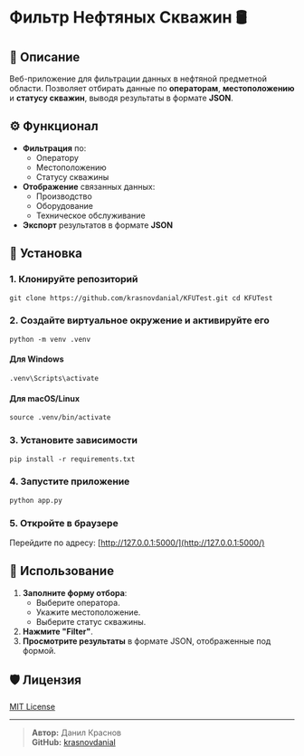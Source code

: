 # Фильтр Нефтяных Скважин 🛢️

## 📄 Описание

Веб-приложение для фильтрации данных в нефтяной предметной области. Позволяет отбирать данные по **операторам**, **местоположению** и **статусу скважин**, выводя результаты в формате **JSON**.

## ⚙️ Функционал

- **Фильтрация** по:
  - Оператору
  - Местоположению
  - Статусу скважины
- **Отображение** связанных данных:
  - Производство
  - Оборудование
  - Техническое обслуживание
- **Экспорт** результатов в формате **JSON**

## 🚀 Установка

### 1. Клонируйте репозиторий

`
git clone https://github.com/krasnovdanial/KFUTest.git
cd KFUTest
`
### 2. Создайте виртуальное окружение и активируйте его
`
python -m venv .venv
`
#### Для Windows
`
.venv\Scripts\activate
`
#### Для macOS/Linux
`
source .venv/bin/activate
`
### 3. Установите зависимости
`
pip install -r requirements.txt
`
### 4. Запустите приложение
`
python app.py
`
### 5. Откройте в браузере

Перейдите по адресу: [http://127.0.0.1:5000/](http://127.0.0.1:5000/)

## 📝 Использование

1. **Заполните форму отбора**:
   - Выберите оператора.
   - Укажите местоположение.
   - Выберите статус скважины.
2. **Нажмите "Filter"**.
3. **Просмотрите результаты** в формате JSON, отображенные под формой.

## 🛡️ Лицензия

[MIT License](LICENSE)

---

> **Автор:** Данил Краснов  
> **GitHub:** [krasnovdanial](https://github.com/krasnovdanial)
